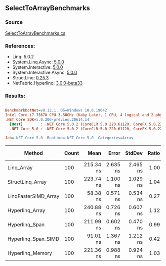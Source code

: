 ﻿## SelectToArrayBenchmarks

### Source
[SelectToArrayBenchmarks.cs](../NetFabric.Hyperlinq.Benchmarks/Benchmarks/SelectToArrayBenchmarks.cs)

### References:
- Linq: 5.0.2
- System.Linq.Async: [5.0.0](https://www.nuget.org/packages/System.Linq.Async/5.0.0)
- System.Interactive: [5.0.0](https://www.nuget.org/packages/System.Interactive/5.0.0)
- System.Interactive.Async: [5.0.0](https://www.nuget.org/packages/System.Interactive.Async/5.0.0)
- StructLinq: [0.25.3](https://www.nuget.org/packages/StructLinq/0.25.3)
- NetFabric.Hyperlinq: [3.0.0-beta33](https://www.nuget.org/packages/NetFabric.Hyperlinq/3.0.0-beta33)

### Results:
``` ini

BenchmarkDotNet=v0.12.1, OS=Windows 10.0.19042
Intel Core i7-7567U CPU 3.50GHz (Kaby Lake), 1 CPU, 4 logical and 2 physical cores
.NET Core SDK=5.0.200-preview.20614.14
  [Host]        : .NET Core 5.0.2 (CoreCLR 5.0.220.61120, CoreFX 5.0.220.61120), X64 RyuJIT
  .NET Core 5.0 : .NET Core 5.0.2 (CoreCLR 5.0.220.61120, CoreFX 5.0.220.61120), X64 RyuJIT

Job=.NET Core 5.0  Runtime=.NET Core 5.0  Categories=Array  

```
|               Method | Count |      Mean |    Error |   StdDev | Ratio |  Gen 0 | Gen 1 | Gen 2 | Allocated |
|--------------------- |------ |----------:|---------:|---------:|------:|-------:|------:|------:|----------:|
|           Linq_Array |   100 | 215.34 ns | 2.635 ns | 2.465 ns |  1.00 | 0.2255 |     - |     - |     472 B |
|     StructLinq_Array |   100 | 223.74 ns | 1.100 ns | 1.029 ns |  1.04 | 0.2027 |     - |     - |     424 B |
| LinqFasterSIMD_Array |   100 |  58.38 ns | 0.571 ns | 0.534 ns |  0.27 | 0.2027 |     - |     - |     424 B |
|      Hyperlinq_Array |   100 | 240.88 ns | 0.726 ns | 0.607 ns |  1.12 | 0.2027 |     - |     - |     424 B |
|       Hyperlinq_Span |   100 | 211.99 ns | 0.602 ns | 0.470 ns |  0.99 | 0.2027 |     - |     - |     424 B |
|  Hyperlinq_Span_SIMD |   100 |  91.01 ns | 1.367 ns | 1.212 ns |  0.42 | 0.2027 |     - |     - |     424 B |
|     Hyperlinq_Memory |   100 | 221.36 ns | 0.988 ns | 0.924 ns |  1.03 | 0.2027 |     - |     - |     424 B |

